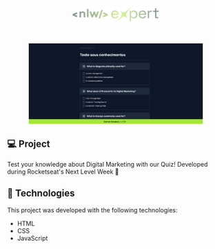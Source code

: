 <p align="center">
  <img alt="Logo NLW Expert - Rocketseat" src="/github/logo.png" width="200px" />
</p>

<br>

<p align="center">
  <img alt="Preview do projeto desenvolvido." src="/github/preview.png" width="80%">
</p>

## 💻 Project

Test your knowledge about Digital Marketing with our Quiz!
Developed during Rocketseat's Next Level Week 💜

## 🚀 Technologies

This project was developed with the following technologies:

- HTML
- CSS
- JavaScript

